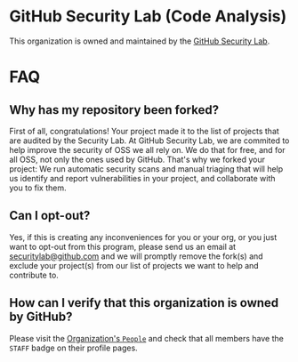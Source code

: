 # GitHub Security Lab (Code Analysis)

This organization is owned and maintained by the [GitHub Security Lab](https://securitylab.github.com/). 

# FAQ

## Why has my repository been forked?

First of all, congratulations! Your project made it to the list of projects that are audited by the Security Lab.
At GitHub Security Lab, we are commited to help improve the security of OSS we all rely on. We do that for free, 
and for all OSS, not only the ones used by GitHub. That's why we forked your project: We run automatic security scans and manual triaging that will help us identify and report vulnerabilities in your project, and collaborate with you to fix them.

## Can I opt-out?

Yes, if this is creating any inconveniences for you or your org, or you just want to opt-out from this program, please send us an email at securitylab@github.com and we will promptly remove the fork(s) and exclude your project(s) from our list of projects we want to help and contribute to.

## How can I verify that this organization is owned by GitHub?

Please visit the [Organization's `People`](https://github.com/orgs/GitHubSecurityLab-CodeAnalysis/people) and check that all members have the `STAFF` badge on their profile pages.
